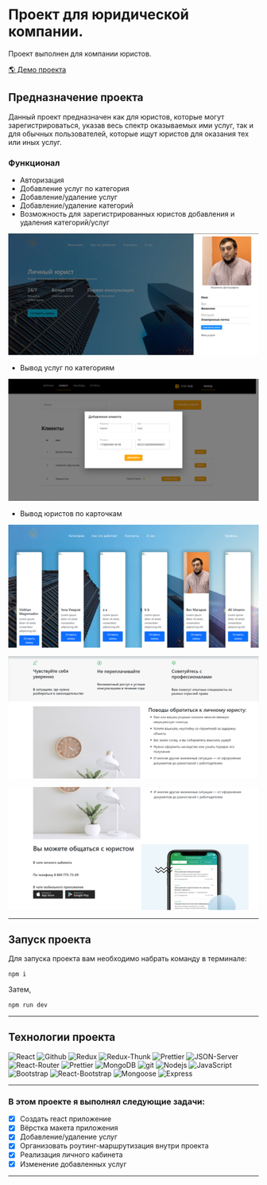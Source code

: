 # Проект для юридической компании.

Проект выполнен для компании юристов.

<p><a href="https://lawyers-frontend.onrender.com" target="_blank">🌎 Демо проекта </a></p>

## Предназначение проекта
Данный проект предназначен как для юристов, которые могут зарегистрироваться, указав весь спектр оказываемых ими услуг, так и для обычных пользователей, которые ищут юристов для оказания тех или иных услуг.

### Функционал
- Авторизация
- Добавление услуг по категория
- Добавление/удаление услуг
- Добавление/удаление категорий
- Возможность для зарегистрированных юристов добавления и удаления категорий/услуг
 
 ![png](https://github.com/magadov/team_project_lawyers_front/blob/main/images/lawyers.png)
 
 
- Вывод услуг по категориям
 
 ![png](https://github.com/magadov/detailing-front/blob/lastChanges/images/New%20car%202.png)


- Вывод юристов по карточкам 

 ![png](https://github.com/magadov/team_project_lawyers_front/blob/main/images/lawyers%202.png)


 ![png](https://github.com/magadov/team_project_lawyers_front/blob/main/images/lawyers%203.png)
 
 ![png](https://github.com/magadov/team_project_lawyers_front/blob/main/images/lawyers%204.png)

---

## Запуск проекта

Для запуска проекта вам необходимо набрать команду в терминале:

```javascript
npm i
```

Затем,

```javascript
npm run dev
```

---

## Технологии проекта

<p>
  <img alt="React" src="https://img.shields.io/badge/-React-45b8d8?style=for-the-badge&logo=react&logoColor=white" />
  <img alt="Github" src="https://img.shields.io/badge/-Github-black?style=for-the-badge&logo=github&logoColor=white" />
  <img alt="Redux" src="https://img.shields.io/badge/-Redux-430098?style=for-the-badge&logo=redux&logoColor=white" />
  <img alt="Redux-Thunk" src="https://img.shields.io/badge/-Redux_Thunk-white?style=for-the-badge&logo=Redux&logoColor=430098" />
  <img alt="Prettier" src="https://img.shields.io/badge/-Prettier-430098?style=for-the-badge&logo=Prettier&logoColor=white" />
  <img alt="JSON-Server" src="https://img.shields.io/badge/-JSON_Server-white?style=for-the-badge&logo=JSON&logoColor=black" />
  <img alt="React-Router" src="https://img.shields.io/badge/-React_Router-black?style=for-the-badge&logo=react-router&logoColor=orange" />
  <img alt="Prettier" src="https://img.shields.io/badge/-Prettier-grey?style=for-the-badge&logo=Prettier&logoColor=orange" />
  <img alt="MongoDB" src="https://img.shields.io/badge/-MongoDB-grey?style=for-the-badge&logo=MongoDB&logoColor=orange" />
  <img alt="git" src="https://img.shields.io/badge/-Git-F05032?style=for-the-badge&logo=git&logoColor=white" />
  <img alt="Nodejs" src="https://img.shields.io/badge/-Nodejs-43853d?style=for-the-badge&logo=Node.js&logoColor=white" />
  <img alt="JavaScript" src="https://img.shields.io/badge/-JavaScript-yellow?style=for-the-badge&logo=JavaScript&logoColor=white" />
  <img alt="Bootstrap" src="https://img.shields.io/badge/-Bootstrap-430098?style=for-the-badge&logo=bootstrap&logoColor=white" />
 <img alt="React-Bootstrap" src="https://img.shields.io/badge/-React_Bootstrap-430098?style=for-the-badge&logo=react-bootstrap&logoColor=white" />
  <img alt="Mongoose" src="https://img.shields.io/badge/-Mongoose-430098?style=for-the-badge&logo=Mongoose&logoColor=white" />
  <img alt="Express" src="https://img.shields.io/badge/-Express-430098?style=for-the-badge&logo=Express&logoColor=white" />
</p>

---

### В этом проекте я выполнял следующие задачи:

- [x] Создать react приложение
- [x] Вёрстка макета приложения
- [x] Добавление/удаление услуг
- [x] Организовать роутинг-маршрутизация внутри проекта
- [x] Реализация личного кабинета
- [x] Изменение добавленных услуг 

---
